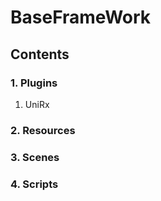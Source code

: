 BaseFrameWork
=============
Contents
--------
### 1. Plugins
1) UniRx
   
   
### 2. Resources

### 3. Scenes

### 4. Scripts
